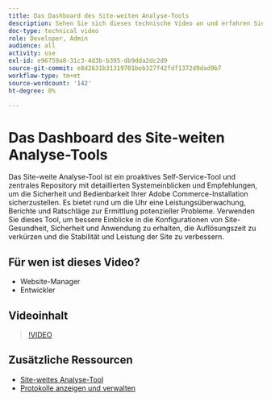 ```yaml
---
title: Das Dashboard des Site-weiten Analyse-Tools
description: Sehen Sie sich dieses technische Video an und erfahren Sie, wie Sie mit dem Dashboard des Site-weiten Analyse-Tools auf detaillierte Systemeinblicke und -empfehlungen zugreifen können, um die Sicherheit und Bedienbarkeit Ihrer Adobe Commerce-Installation sicherzustellen.
doc-type: technical video
role: Developer, Admin
audience: all
activity: use
exl-id: e96759a8-31c3-4d3b-b395-db9dda2dc2d9
source-git-commit: e8d2631b31319701beb327f42fdf1372d9dad9b7
workflow-type: tm+mt
source-wordcount: '142'
ht-degree: 0%

---
```


# Das Dashboard des Site-weiten Analyse-Tools

Das Site-weite Analyse-Tool ist ein proaktives Self-Service-Tool und zentrales Repository mit detaillierten Systemeinblicken und Empfehlungen, um die Sicherheit und Bedienbarkeit Ihrer Adobe Commerce-Installation sicherzustellen. Es bietet rund um die Uhr eine Leistungsüberwachung, Berichte und Ratschläge zur Ermittlung potenzieller Probleme. Verwenden Sie dieses Tool, um bessere Einblicke in die Konfigurationen von Site-Gesundheit, Sicherheit und Anwendung zu erhalten, die Auflösungszeit zu verkürzen und die Stabilität und Leistung der Site zu verbessern.

## Für wen ist dieses Video?

- Website-Manager
- Entwickler

## Videoinhalt

>[!VIDEO](https://video.tv.adobe.com/v/344001?quality=12&learn=on)

## Zusätzliche Ressourcen

- [Site-weites Analyse-Tool](https://experienceleague.adobe.com/docs/commerce-operations/tools/site-wide-analysis-tool/intro.html)
- [Protokolle anzeigen und verwalten](https://experienceleague.adobe.com/docs/commerce-cloud-service/user-guide/develop/test/log-locations.html)
